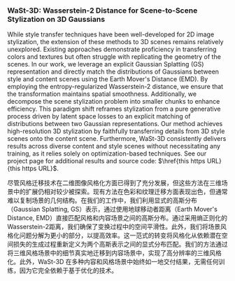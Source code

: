 ### WaSt-3D: Wasserstein-2 Distance for Scene-to-Scene Stylization on 3D Gaussians

While style transfer techniques have been well-developed for 2D image stylization, the extension of these methods to 3D scenes remains relatively unexplored. Existing approaches demonstrate proficiency in transferring colors and textures but often struggle with replicating the geometry of the scenes. In our work, we leverage an explicit Gaussian Splatting (GS) representation and directly match the distributions of Gaussians between style and content scenes using the Earth Mover's Distance (EMD). By employing the entropy-regularized Wasserstein-2 distance, we ensure that the transformation maintains spatial smoothness. Additionally, we decompose the scene stylization problem into smaller chunks to enhance efficiency. This paradigm shift reframes stylization from a pure generative process driven by latent space losses to an explicit matching of distributions between two Gaussian representations. Our method achieves high-resolution 3D stylization by faithfully transferring details from 3D style scenes onto the content scene. Furthermore, WaSt-3D consistently delivers results across diverse content and style scenes without necessitating any training, as it relies solely on optimization-based techniques. See our project page for additional results and source code: $\href{this https URL}{this https URL}$.

尽管风格迁移技术在二维图像风格化方面已得到了充分发展，但这些方法在三维场景中的扩展仍相对较少被探索。现有方法在色彩和纹理迁移方面表现出色，但通常难以复制场景的几何结构。在我们的工作中，我们利用显式的高斯分布（Gaussian Splatting, GS）表示，通过使用地球移动者距离（Earth Mover's Distance, EMD）直接匹配风格和内容场景之间的高斯分布。通过采用熵正则化的Wasserstein-2距离，我们确保了变换过程中的空间平滑性。此外，我们将场景风格化问题分解为更小的部分，以提高效率。这一范式的转变将风格化从依赖潜在空间损失的生成过程重新定义为两个高斯表示之间的显式分布匹配。我们的方法通过将三维风格场景中的细节真实地迁移到内容场景中，实现了高分辨率的三维风格化。此外，WaSt-3D 在多种内容和风格场景中始终如一地交付结果，无需任何训练，因为它完全依赖于基于优化的技术。
